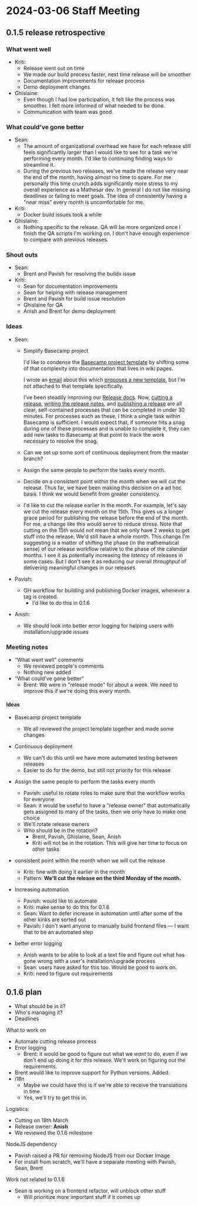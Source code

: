 # 2024-03-06 Staff Meeting

## 0.1.5 release retrospective

### What went well

- Kriti:
    - Release went out on time
    - We made our build process faster, next time release will be smoother
    - Documentation improvements for release process 
    - Demo deployment changes
- Ghislaine:
    - Even though I had low participation, it felt like the process was smoother. I felt more informed of what needed to be done.
    - Communication with team was good.

### What could've gone better

- Sean:
    - The amount of organizational overhead we have for each release still feels significantly larger than I would like to see for a task we're performing every month. I'd like to continuing finding ways to streamline it.
    - During the previous two releases, we've made the release very near the end of the month, having almost no time to spare. For me personally this time crunch adds significantly more stress to my overall experience as a Mathesar dev. In general I do not like missing deadlines or failing to meet goals. The idea of consistently having a "near miss" every month is uncomfortable for me.
- Kriti:
    - Docker build issues took a while
- Ghislaine:
    - Nothing specific to the release. QA will be more organized once I finish the QA scripts I'm working on. I don't have enough experience to compare with previous releases.

### Shout outs

- Sean:
    - Brent and Pavish for resolving the buildx issue
- Kriti:
    - Sean for documentation improvements
    - Sean for helping with release management
    - Brent and Pavish for build issue resolution
    - Ghislaine for QA
    - Anish and Brent for demo deployment

### Ideas

- Sean:
    - Simplify Basecamp project
    
        I'd like to condense the [Basecamp project template](https://3.basecamp.com/5718119/buckets/36260906/todosets/7069685162) by shifting some of that complexity into documentation that lives in wiki pages.

        I wrote an [email](https://groups.google.com/a/mathesar.org/g/staff/c/VyyS7Vboao8) about this which [proposes a new template](https://gist.github.com/seancolsen/1127514bd71deb9333650a32db3f3899), but I'm not attached to that template specifically.
        
        I've been steadily improving our [Release docs](https://wiki.mathesar.org/release/). Now, [cutting a release](https://wiki.mathesar.org/release/notes/), [writing the release notes](https://wiki.mathesar.org/release/notes/), and [publishing a release](https://wiki.mathesar.org/release/publication/) are all clear, self-contained processes that can be completed in under 30 minutes. For processes such as these, I think a single task within Basecamp is sufficient. I would expect that, if someone hits a snag during one of these processes and is unable to complete it, they can add new tasks to Basecamp at that point to track the work necessary to resolve the snag.

    - Can we set up some sort of continuous deployment from the master branch?

    - Assign the same people to perform the tasks every month.

    - Decide on a consistent point within the month when we will cut the release. Thus far, we have been making this decision on a ad hoc basis. I think we would benefit from greater consistency.

    - I'd like to cut the release earlier in the month. For example, let's say we cut the release every month on the 15th. This gives us a longer grace period for publishing the release before the end of the month. For me, a change like this would serve to reduce stress. Note that cutting on the 15th would _not_ mean that we only have 2 weeks to get stuff into the release. We'd still have a whole month. This change I'm suggesting is a matter of shifting the phase (in the mathematical sense) of our release workflow relative to the phase of the calendar months. I see it as potentially increasing the _latency_ of releases in some cases. But I don't see it as reducing our overall _throughput_ of delivering meaningful changes in our releases.

- Pavish:
    - GH workflow for building and publishing Docker images, whenever a tag is created.
        - I'd like to do this in 0.1.6
- Anish:
    - We should look into better error logging for helping users with installation/upgrade issues

### Meeting notes

- "What went well" comments
    - We reviewed people's comments
    - Nothing new added
- "What could've gone better"
    - Brent: We were in "release mode" for about a week. We need to improve this if we're doing this every month.

#### Ideas

- Basecamp project template
    - We all reviewed the project template together and made some changes

- Continuous deployment
    - We can't do this until we have more automated testing between releases
    - Easier to do for the demo, but still not priority for this release

- Assign the same people to perform the tasks every month
    - Pavish: useful to rotate roles to make sure that the workflow works for everyone
    - Sean: it would be useful to have a "release owner" that automatically gets assigned to many of the tasks, then we only have to make one choice
    - We'll rotate release owners
    - Who should be in the rotation?
        - Brent, Pavish, Ghislaine, Sean, Anish
        - Kriti will not be in the rotation. This will give her time to focus on other tasks

- consistent point within the month when we will cut the release
    - Kriti: fine with doing it earlier in the month
    - Pattern: **We'll cut the release on the third Monday of the month.**

- Increasing automation
    - Pavish: would like to automate
    - Kriti: make sense to do this for 0.1.6
    - Sean: Want to defer increase in automation until after some of the other kinks are sorted out
    - Pavish: I don't want anyone to manually build frontend files — I want that to be an automated step

- better error logging
    - Anish wants to be able to look at a text file and figure out what has gone wrong with a user's installation/upgrade process
    - Sean: users have asked for this too. Would be good to work on.
    - Kriti: need to figure out requirements

## 0.1.6 plan

- What should be in it?
- Who's managing it?
- Deadlines

What to work on

- Automate cutting release process
- Error logging
    - Brent: it would be good to figure out what we _want_ to do, even if we don't end up doing it for this release. We'll work on figuring out the requirements.
- Brent would like to improve support for Python versions. Added.
- i18n
    - Maybe we could have this is if we're able to receive the translations in time
    - Yes, we'll try to get this in.

Logistics:

- Cutting on 18th March
- Release owner: **Anish**
- We reviewed the 0.1.6 milestone

NodeJS dependency

- Pavish raised a PR for removing NodeJS from our Docker Image
- For install from scratch, we'll have a separate meeting with Pavish, Sean, Brent

Work not related to 0.1.6

- Sean is working on a frontend refactor, will unblock other stuff
    - Will prioritize more important stuff if it comes up

